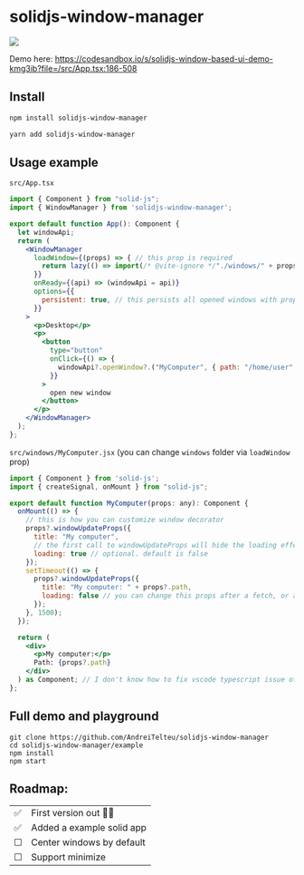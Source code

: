 # solidjs-window-manager

<img src="https://i.imgur.com/AbeTZsS.gif" />

Demo here: https://codesandbox.io/s/solidjs-window-based-ui-demo-kmg3ib?file=/src/App.tsx:186-508

## Install

```bash
npm install solidjs-window-manager
```

```bash
yarn add solidjs-window-manager
```

## Usage example

`src/App.tsx`
```jsx
import { Component } from "solid-js";
import { WindowManager } from 'solidjs-window-manager';

export default function App(): Component {
  let windowApi;
  return (
    <WindowManager
      loadWindow={(props) => { // this prop is required
        return lazy(() => import(/* @vite-ignore */"./windows/" + props.component))
      }}
      onReady={(api) => (windowApi = api)}
      options={{
        persistent: true, // this persists all opened windows with props, position and size in localstorage
      }}
    >
      <p>Desktop</p>
      <p>
        <button
          type="button"
          onClick={() => {
            windowApi?.openWindow?.("MyComputer", { path: "/home/user" });
          }}
        >
          open new window
        </button>
      </p>
    </WindowManager>
  );
};
```
`src/windows/MyComputer.jsx` (you can change `windows` folder via `loadWindow` prop)
```jsx
import { Component } from 'solid-js';
import { createSignal, onMount } from "solid-js";

export default function MyComputer(props: any): Component {
  onMount(() => {
    // this is how you can customize window decorator
    props?.windowUpdateProps({
      title: "My computer",
      // the first call to windowUpdateProps will hide the loading effect, unless you overwrite it like so
      loading: true // optional. default is false
    });
    setTimeout(() => {
      props?.windowUpdateProps({
        title: "My computer: " + props?.path,
        loading: false // you can change this props after a fetch, or anytime
      });
    }, 1500);
  });

  return (
    <div>
      <p>My computer:</p>
      Path: {props?.path}
    </div>
  ) as Component; // I don't know how to fix vscode typescript issue other that this ugly fix
};

```

## Full demo and playground

```
git clone https://github.com/AndreiTelteu/solidjs-window-manager
cd solidjs-window-manager/example
npm install
npm start
```

## Roadmap:

| | |
| :-- | :--------------------- |
| ✅ | First version out 🎉🥳 |
| ✅ | Added a example solid app |
| &#x2610; | Center windows by default |
| &#x2610; | Support minimize |
